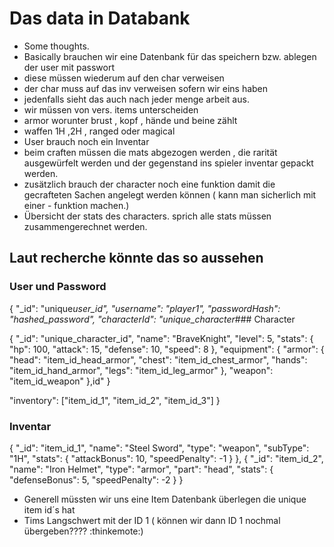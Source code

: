 # Das data in Databank

- Some thoughts.
- Basically brauchen wir eine Datenbank für das speichern bzw. ablegen der user mit passwort
- diese müssen wiederum auf den char verweisen
- der char muss auf das inv verweisen sofern wir eins haben
- jedenfalls sieht das auch nach jeder menge arbeit aus.
- wir müssen von vers. items unterscheiden
- armor worunter brust , kopf , hände und beine zählt
- waffen 1H ,2H , ranged oder magical
- User brauch noch ein Inventar
- beim craften müssen die mats abgezogen werden , die rarität ausgewürfelt werden und der gegenstand ins spieler inventar gepackt werden.
- zusätzlich brauch der character noch eine funktion damit die gecrafteten Sachen angelegt werden können ( kann man sicherlich mit einer - funktion machen.)
- Übersicht der stats des characters. sprich alle stats müssen zusammengerechnet werden.

## Laut recherche könnte das so aussehen

### User und Password

{
"\_id": "unique*user_id",
"username": "player1",
"passwordHash": "hashed_password",
"characterId": "unique_character*### Character

{
"\_id": "unique_character_id",
"name": "BraveKnight",
"level": 5,
"stats": {
"hp": 100,
"attack": 15,
"defense": 10,
"speed": 8
},
"equipment": {
"armor": {
"head": "item_id_head_armor",
"chest": "item_id_chest_armor",
"hands": "item_id_hand_armor",
"legs": "item_id_leg_armor"
},
"weapon": "item_id_weapon"
},id"
}

"inventory": ["item_id_1", "item_id_2", "item_id_3"]
}

### Inventar

{
"\_id": "item_id_1",
"name": "Steel Sword",
"type": "weapon",
"subType": "1H",
"stats": {
"attackBonus": 10,
"speedPenalty": -1
}
},
{
"\_id": "item_id_2",
"name": "Iron Helmet",
"type": "armor",
"part": "head",
"stats": {
"defenseBonus": 5,
"speedPenalty": -2
}
}

- Generell müssten wir uns eine Item Datenbank überlegen die unique item id´s hat
- Tims Langschwert mit der ID 1 ( können wir dann ID 1 nochmal übergeben???? :thinkemote:)
